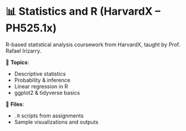 # 📊 Statistics and R (HarvardX – PH525.1x)

R-based statistical analysis coursework from HarvardX, taught by Prof. Rafael Irizarry.

🧠 **Topics**:
- Descriptive statistics
- Probability & inference
- Linear regression in R
- ggplot2 & tidyverse basics

📁 **Files**:
- `.R` scripts from assignments
- Sample visualizations and outputs
